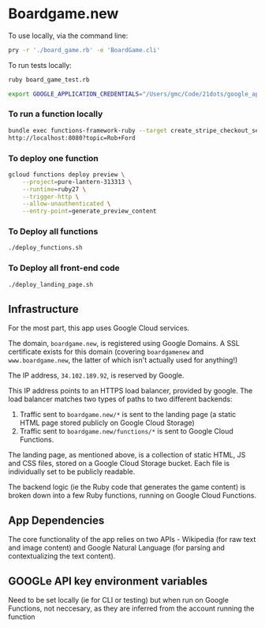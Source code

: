 # Boardgame.new

To use locally, via the command line:
```bash
pry -r './board_game.rb' -e 'BoardGame.cli'
```

To run tests locally:
```bash
ruby board_game_test.rb
```

```bash
export GOOGLE_APPLICATION_CREDENTIALS="/Users/gmc/Code/21dots/google_application_credentials.json"
```

### To run a function locally
```bash
bundle exec functions-framework-ruby --target create_stripe_checkout_session
http://localhost:8080?topic=Rob+Ford
```

### To deploy one function
```bash
gcloud functions deploy preview \
    --project=pure-lantern-313313 \
    --runtime=ruby27 \
    --trigger-http \
    --allow-unauthenticated \
    --entry-point=generate_preview_content
```

### To Deploy all functions
```bash
./deploy_functions.sh
```

### To Deploy all front-end code
```bash
./deploy_landing_page.sh
```

## Infrastructure
For the most part, this app uses Google Cloud services. 

The domain, `boardgame.new`, is registered using Google Domains. A SSL certificate exists for this domain (covering `boardgamenew` and `www.boardgame.new`, the latter of which isn't actually used for anything!)

The IP address, `34.102.189.92`, is reserved by Google.

This IP address points to an HTTPS load balancer, provided by google. The load balancer matches two types of paths to two different backends:
1) Traffic sent to `boardgame.new/*` is sent to the landing page (a static HTML page stored publicly on Google Cloud Storage)
2) Traffic sent to `boardgame.new/functions/*` is sent to Google Cloud Functions.

The landing page, as mentioned above, is a collection of static HTML, JS and CSS files, stored on a Google Cloud Storage bucket. Each file is individually set to be publicly readable.

The backend logic (ie the Ruby code that generates the game content) is broken down into a few Ruby functions, running on Google Cloud Functions.

## App Dependencies
The core functionality of the app relies on two APIs - Wikipedia (for raw text and image content) and Google Natural Language (for parsing and contextualizing the text content).

## GOOGLe API key environment variables
Need to be set locally (ie for CLI or testing) but when run on Google Functions, not neccesary, as they are inferred from the account running the function
